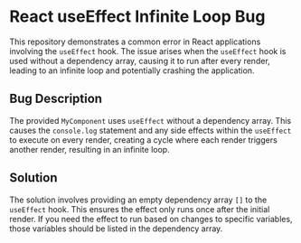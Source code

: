 # React useEffect Infinite Loop Bug

This repository demonstrates a common error in React applications involving the `useEffect` hook.  The issue arises when the `useEffect` hook is used without a dependency array, causing it to run after every render, leading to an infinite loop and potentially crashing the application.

## Bug Description
The provided `MyComponent` uses `useEffect` without a dependency array.  This causes the `console.log` statement and any side effects within the `useEffect` to execute on every render, creating a cycle where each render triggers another render, resulting in an infinite loop.

## Solution
The solution involves providing an empty dependency array `[]` to the `useEffect` hook. This ensures the effect only runs once after the initial render. If you need the effect to run based on changes to specific variables, those variables should be listed in the dependency array.